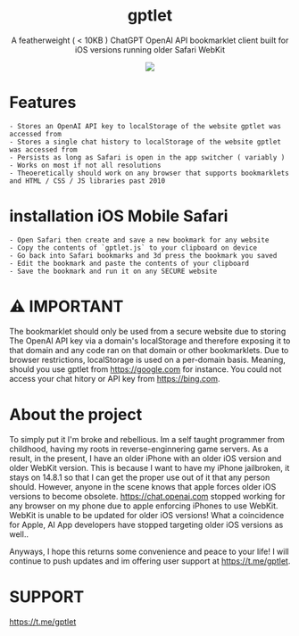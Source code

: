 <div align="center">
  
# gptlet

A featherweight ( < 10KB ) ChatGPT OpenAI API bookmarklet client built for iOS versions running older Safari WebKit

<img src="https://i.imgur.com/qWDYink.png">

</div>


# Features

```- Lightweight
- Stores an OpenAI API key to localStorage of the website gptlet was accessed from
- Stores a single chat history to localStorage of the website gptlet was accessed from
- Persists as long as Safari is open in the app switcher ( variably )
- Works on most if not all resolutions
- Theoeretically should work on any browser that supports bookmarklets and HTML / CSS / JS libraries past 2010
```

# installation iOS Mobile Safari

```
- Open Safari then create and save a new bookmark for any website
- Copy the contents of `gptlet.js` to your clipboard on device
- Go back into Safari bookmarks and 3d press the bookmark you saved
- Edit the bookmark and paste the contents of your clipboard
- Save the bookmark and run it on any SECURE website
```

# ⚠️ IMPORTANT

The bookmarklet should only be used from a secure website due to storing The OpenAI API key via a domain's localStorage and therefore exposing it to that domain and any code ran on that domain or other bookmarklets. Due to browser restrictions, localStorage is used on a per-domain basis. Meaning, should you use gptlet from https://google.com for instance. You could not access your chat hitory or API key from https://bing.com. 

# About the project

To simply put it I'm broke and rebellious. Im a self taught programmer from childhood, having my roots in reverse-enginnering game servers. As a result, in the present, I have an older iPhone with an older iOS version and older WebKit version. This is because I want to have my iPhone jailbroken, it stays on 14.8.1 so that I can get the proper use out of it that any person should. However, anyone in the scene knows that apple forces older iOS versions to become obsolete. https://chat.openai.com stopped working for any browser on my phone due to apple enforcing iPhones to use WebKit. WebKit is unable to be updated for older iOS versions! What a coincidence for Apple, AI App developers have stopped targeting older iOS versions as well..

Anyways, I hope this returns some convenience and peace to your life! I will continue to push updates and im offering user support at https://t.me/gptlet.

# SUPPORT

https://t.me/gptlet
